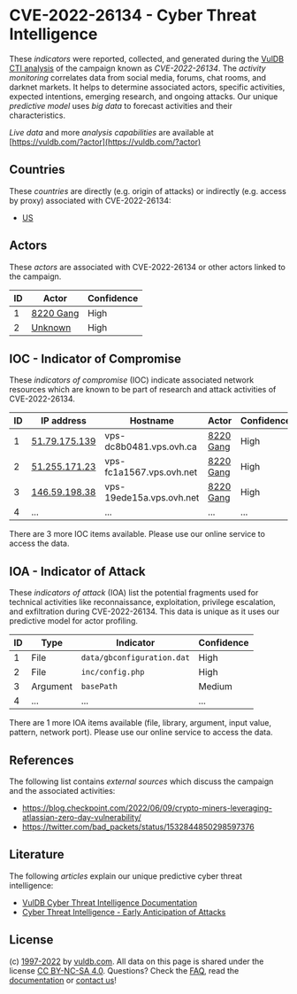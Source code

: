 # CVE-2022-26134 - Cyber Threat Intelligence

These _indicators_ were reported, collected, and generated during the [VulDB CTI analysis](https://vuldb.com/?kb.cti) of the campaign known as _CVE-2022-26134_. The _activity monitoring_ correlates data from social media, forums, chat rooms, and darknet markets. It helps to determine associated actors, specific activities, expected intentions, emerging research, and ongoing attacks. Our unique _predictive model_ uses _big data_ to forecast activities and their characteristics.

_Live data_ and more _analysis capabilities_ are available at [https://vuldb.com/?actor](https://vuldb.com/?actor)

## Countries

These _countries_ are directly (e.g. origin of attacks) or indirectly (e.g. access by proxy) associated with CVE-2022-26134:

* [US](https://vuldb.com/?country.us)

## Actors

These _actors_ are associated with CVE-2022-26134 or other actors linked to the campaign.

ID | Actor | Confidence
-- | ----- | ----------
1 | [8220 Gang](https://vuldb.com/?actor.8220_gang) | High
2 | [Unknown](https://vuldb.com/?actor.unknown) | High

## IOC - Indicator of Compromise

These _indicators of compromise_ (IOC) indicate associated network resources which are known to be part of research and attack activities of CVE-2022-26134.

ID | IP address | Hostname | Actor | Confidence
-- | ---------- | -------- | ----- | ----------
1 | [51.79.175.139](https://vuldb.com/?ip.51.79.175.139) | vps-dc8b0481.vps.ovh.ca | [8220 Gang](https://vuldb.com/?actor.8220_gang) | High
2 | [51.255.171.23](https://vuldb.com/?ip.51.255.171.23) | vps-fc1a1567.vps.ovh.net | [8220 Gang](https://vuldb.com/?actor.8220_gang) | High
3 | [146.59.198.38](https://vuldb.com/?ip.146.59.198.38) | vps-19ede15a.vps.ovh.net | [8220 Gang](https://vuldb.com/?actor.8220_gang) | High
4 | ... | ... | ... | ...

There are 3 more IOC items available. Please use our online service to access the data.

## IOA - Indicator of Attack

These _indicators of attack_ (IOA) list the potential fragments used for technical activities like reconnaissance, exploitation, privilege escalation, and exfiltration during CVE-2022-26134. This data is unique as it uses our predictive model for actor profiling.

ID | Type | Indicator | Confidence
-- | ---- | --------- | ----------
1 | File | `data/gbconfiguration.dat` | High
2 | File | `inc/config.php` | High
3 | Argument | `basePath` | Medium
4 | ... | ... | ...

There are 1 more IOA items available (file, library, argument, input value, pattern, network port). Please use our online service to access the data.

## References

The following list contains _external sources_ which discuss the campaign and the associated activities:

* https://blog.checkpoint.com/2022/06/09/crypto-miners-leveraging-atlassian-zero-day-vulnerability/
* https://twitter.com/bad_packets/status/1532844850298597376

## Literature

The following _articles_ explain our unique predictive cyber threat intelligence:

* [VulDB Cyber Threat Intelligence Documentation](https://vuldb.com/?kb.cti)
* [Cyber Threat Intelligence - Early Anticipation of Attacks](https://www.scip.ch/en/?labs.20201022)

## License

(c) [1997-2022](https://vuldb.com/?kb.changelog) by [vuldb.com](https://vuldb.com/?kb.about). All data on this page is shared under the license [CC BY-NC-SA 4.0](https://creativecommons.org/licenses/by-nc-sa/4.0/). Questions? Check the [FAQ](https://vuldb.com/?kb.faq), read the [documentation](https://vuldb.com/?kb) or [contact us](https://vuldb.com/?contact)!
